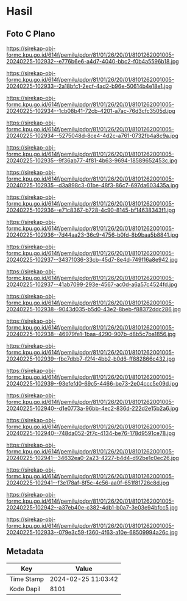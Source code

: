 # Hasil

## Foto C Plano

https://sirekap-obj-formc.kpu.go.id/614f/pemilu/pdpr/81/01/26/20/01/8101262001005-20240225-102932--e776b6e6-a4d7-4040-bbc2-f0b4a5596b18.jpg

https://sirekap-obj-formc.kpu.go.id/614f/pemilu/pdpr/81/01/26/20/01/8101262001005-20240225-102933--2a18bfc1-2ecf-4ad2-b96e-50614b4e18e1.jpg

https://sirekap-obj-formc.kpu.go.id/614f/pemilu/pdpr/81/01/26/20/01/8101262001005-20240225-102934--1cb08b41-72cb-4201-a7ac-76d3cfc3505d.jpg

https://sirekap-obj-formc.kpu.go.id/614f/pemilu/pdpr/81/01/26/20/01/8101262001005-20240225-102934--5275048d-8ce4-4d2c-a761-0732fb4a8c9a.jpg

https://sirekap-obj-formc.kpu.go.id/614f/pemilu/pdpr/81/01/26/20/01/8101262001005-20240225-102935--9f36ab77-4f81-4b63-9694-18589652453c.jpg

https://sirekap-obj-formc.kpu.go.id/614f/pemilu/pdpr/81/01/26/20/01/8101262001005-20240225-102935--d3a898c3-01be-48f3-86c7-697da603435a.jpg

https://sirekap-obj-formc.kpu.go.id/614f/pemilu/pdpr/81/01/26/20/01/8101262001005-20240225-102936--e71c8367-b728-4c90-8145-bf14638343f1.jpg

https://sirekap-obj-formc.kpu.go.id/614f/pemilu/pdpr/81/01/26/20/01/8101262001005-20240225-102936--7d44aa23-36c9-4756-b0fd-8b9baa5b8841.jpg

https://sirekap-obj-formc.kpu.go.id/614f/pemilu/pdpr/81/01/26/20/01/8101262001005-20240225-102937--34371036-33cb-45d7-8e4d-749f16a8e942.jpg

https://sirekap-obj-formc.kpu.go.id/614f/pemilu/pdpr/81/01/26/20/01/8101262001005-20240225-102937--41ab7099-293e-4567-ac0d-a6a57c4524fd.jpg

https://sirekap-obj-formc.kpu.go.id/614f/pemilu/pdpr/81/01/26/20/01/8101262001005-20240225-102938--9043d035-b5d0-43e2-8beb-f88372ddc286.jpg

https://sirekap-obj-formc.kpu.go.id/614f/pemilu/pdpr/81/01/26/20/01/8101262001005-20240225-102938--46979fe1-1baa-4290-907b-d8b5c7ba1856.jpg

https://sirekap-obj-formc.kpu.go.id/614f/pemilu/pdpr/81/01/26/20/01/8101262001005-20240225-102939--fbc7dbb7-f2f4-4bb2-b0d6-ff882866c432.jpg

https://sirekap-obj-formc.kpu.go.id/614f/pemilu/pdpr/81/01/26/20/01/8101262001005-20240225-102939--93efefd0-69c5-4466-be73-2e04ccc5e09d.jpg

https://sirekap-obj-formc.kpu.go.id/614f/pemilu/pdpr/81/01/26/20/01/8101262001005-20240225-102940--d1e0773a-96bb-4ec2-836d-222d2e15b2a6.jpg

https://sirekap-obj-formc.kpu.go.id/614f/pemilu/pdpr/81/01/26/20/01/8101262001005-20240225-102940--748da052-2f7c-4134-be76-178d9591ce78.jpg

https://sirekap-obj-formc.kpu.go.id/614f/pemilu/pdpr/81/01/26/20/01/8101262001005-20240225-102941--34632ea0-2a23-4227-b4d4-d92be1c0ec26.jpg

https://sirekap-obj-formc.kpu.go.id/614f/pemilu/pdpr/81/01/26/20/01/8101262001005-20240225-102941--f3e178af-8f5c-4c56-aa0f-651f81726c8d.jpg

https://sirekap-obj-formc.kpu.go.id/614f/pemilu/pdpr/81/01/26/20/01/8101262001005-20240225-102942--a37eb40e-c382-4db1-b0a7-3e03e94bfcc5.jpg

https://sirekap-obj-formc.kpu.go.id/614f/pemilu/pdpr/81/01/26/20/01/8101262001005-20240225-102933--079e3c59-f360-4f63-a10e-68509994a26c.jpg


## Metadata

| Key        | Value               |
| ---------- | ------------------- |
| Time Stamp | 2024-02-25 11:03:42 |
| Kode Dapil | 8101                |



